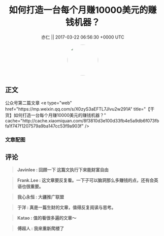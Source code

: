 <h1 align="center">如何打造一台每个月赚10000美元的赚钱机器？</h1>




<p align="center">
    <a>亦仁 || 2017-03-22 06:56:30 &#43;0000 UTC</a>
</p>

<div align="center">
    <img src="https://images.zsxq.com/Fn3NQqCN8nuGF86yZPXSbEsl0mb3?e=1590940799&amp;token=kIxbL07-8jAj8w1n4s9zv64FuZZNEATmlU_Vm6zD:pfbNc8W3hS0oYG_hyXXh_rHMHuc=" width="100" height="100" style="border:1px solid;border-radius:50%; color:#ffffff"/>
</div>




## 正文

<div>
公众号第二篇文章
&lt;e type=&#34;web&#34; href=&#34;https://mp.weixin.qq.com/s/X0zyS3aEFTL7Jlvu2w291A&#34; title=&#34;【干货】如何打造一台每个月赚10000美元的赚钱机器？&#34; cache=&#34;http://cache.xiaomiquan.com/8f3810d3e100d33fb4e5a9db6f073fbfa1f747f1207579a9ba147cc53f9a903f&#34; /&gt;
</div>

### 文章配图

<div class="image" align="center">

</div>


## 评论

<div align="left">
<div>

<blockquote >
<span> <strong>Javinlee : 回顾一下 这篇文执行下来能财富自由 </strong></span>
</blockquote>

<blockquote >
<span> <strong>Frank.Lee : 这文章要反复看。一下子可以脑洞那么多赚钱的点，还有会英语也很重要。 </strong></span>
</blockquote>

<blockquote >
<span> <strong>我心永恒 : 大疆推广联盟 </strong></span>
</blockquote>

<blockquote >
<span> <strong>于洋 : 真是一篇生财的文章，值得反复阅读与思考。 </strong></span>
</blockquote>

<blockquote >
<span> <strong>Katao : 值的看很多遍的文章～ </strong></span>
</blockquote>

<blockquote >
<span> <strong>傅超人 : 我来重新爬楼了 </strong></span>
</blockquote>

</div>
</div>